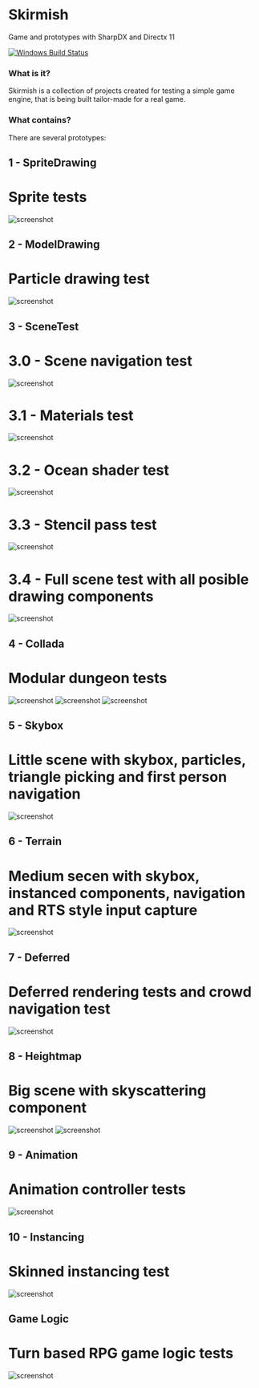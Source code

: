 # Skirmish
Game and prototypes with SharpDX and Directx 11

[![Windows Build Status](https://ci.appveyor.com/api/projects/status/github/selinux24/skirmish?svg=true&branch=master)](https://ci.appveyor.com/project/Selinux24/skirmish/branch/master)

### What is it?

Skirmish is a collection of projects created for testing a simple game engine, that is being built tailor-made for a real game.

### What contains?

There are several prototypes:

 ## 1 - SpriteDrawing
 
 # Sprite tests
 ![screenshot](/Docs/Images/1.png?raw=true)
 
 ## 2 - ModelDrawing
 
 # Particle drawing test
 ![screenshot](/Docs/Images/2.png?raw=true)
 
 ## 3 - SceneTest
 
 # 3.0 - Scene navigation test
 
 ![screenshot](/Docs/Images/3.0.png?raw=true)
 
 # 3.1 - Materials test
 
 ![screenshot](/Docs/Images/3.1.png?raw=true)
 
 # 3.2 - Ocean shader test
 
 ![screenshot](/Docs/Images/3.2.png?raw=true)
 
 # 3.3 - Stencil pass test
 
 ![screenshot](/Docs/Images/3.3.png?raw=true)
 
 # 3.4 - Full scene test with all posible drawing components
 
 ![screenshot](/Docs/Images/3.4.png?raw=true)
 
 ## 4 - Collada
 
 # Modular dungeon tests
  
 ![screenshot](/Docs/Images/4.0.png?raw=true)
 ![screenshot](/Docs/Images/4.1.png?raw=true)
 ![screenshot](/Docs/Images/4.2.png?raw=true)
 
 ## 5 - Skybox
 
 # Little scene with skybox, particles, triangle picking and first person navigation
 
 ![screenshot](/Docs/Images/5.png?raw=true)
 
 ## 6 - Terrain
 
 # Medium secen with skybox, instanced components, navigation and RTS style input capture
 
 ![screenshot](/Docs/Images/6.png?raw=true)
 
 ## 7 - Deferred
 
 # Deferred rendering tests and crowd navigation test
 
 ![screenshot](/Docs/Images/7.png?raw=true)
 
 ## 8 - Heightmap
 
 # Big scene with skyscattering component
 
 ![screenshot](/Docs/Images/8.0.png?raw=true)
 ![screenshot](/Docs/Images/8.1.png?raw=true)
 
 ## 9 - Animation
 
 # Animation controller tests
 
 ![screenshot](/Docs/Images/9.png?raw=true)
 
 ## 10 - Instancing
 
 # Skinned instancing test
 
 ![screenshot](/Docs/Images/10.png?raw=true)
 
 ## Game Logic
 
 # Turn based RPG game logic tests
 
 ![screenshot](/Docs/Images/Z.png?raw=true)
 
 
 
